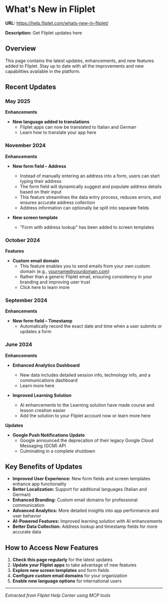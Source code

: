 # What's New in Fliplet

**URL:** https://help.fliplet.com/whats-new-in-fliplet/

**Description:** Get Fliplet updates here

## Overview

This page contains the latest updates, enhancements, and new features added to Fliplet. Stay up to date with all the improvements and new capabilities available in the platform.

## Recent Updates

### May 2025

**Enhancements**

- **New language added to translations**
  - Fliplet apps can now be translated to Italian and German
  - Learn how to translate your app here

### November 2024

**Enhancements**

- **New form field – Address**
  - Instead of manually entering an address into a form, users can start typing their address
  - The form field will dynamically suggest and populate address details based on their input
  - This feature streamlines the data entry process, reduces errors, and ensures accurate address collection
  - Address information can optionally be split into separate fields

- **New screen template**
  - "Form with address lookup" has been added to screen templates

### October 2024

**Features**

- **Custom email domain**
  - This feature enables you to send emails from your own custom domain (e.g., yourname@yourdomain.com)
  - Rather than a generic Fliplet email, ensuring consistency in your branding and improving user trust
  - Click here to learn more

### September 2024

**Enhancements**

- **New form field – Timestamp**
  - Automatically record the exact date and time when a user submits or updates a form

### June 2024

**Enhancements**

- **Enhanced Analytics Dashboard**
  - New data includes detailed session info, technology info, and a communications dashboard
  - Learn more here

- **Improved Learning Solution**
  - AI enhancements to the Learning solution have made course and lesson creation easier
  - Add the solution to your Fliplet account now or learn more here

**Updates**

- **Google Push Notifications Update**
  - Google announced the deprecation of their legacy Google Cloud Messaging (GCM) API
  - Culminating in a complete shutdown

## Key Benefits of Updates

- **Improved User Experience:** New form fields and screen templates enhance app functionality
- **Better Localization:** Support for additional languages (Italian and German)
- **Enhanced Branding:** Custom email domains for professional communication
- **Advanced Analytics:** More detailed insights into app performance and user behavior
- **AI-Powered Features:** Improved learning solution with AI enhancements
- **Better Data Collection:** Address lookup and timestamp fields for more accurate data

## How to Access New Features

1. **Check this page regularly** for the latest updates
2. **Update your Fliplet apps** to take advantage of new features
3. **Explore new screen templates** and form fields
4. **Configure custom email domains** for your organization
5. **Enable new language options** for international users

---

*Extracted from Fliplet Help Center using MCP tools*













